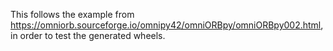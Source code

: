 This follows the example from https://omniorb.sourceforge.io/omnipy42/omniORBpy/omniORBpy002.html,
in order to test the generated wheels.


